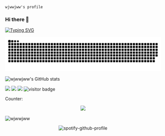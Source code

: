 `wjwwjww's profile`

### Hi there 👋
[![Typing SVG](https://readme-typing-svg.herokuapp.com?font=Bricolage+Grotesque&size=30&color=%1CB6B7&center=false&vCenter=true&width=500&duration=500&pause=2000&lines=你好👋)](https://git.io/typing-svg)
<!--
**wjwwjww/wjwwjww** is a ✨ _special_ ✨ repository because its `README.md` (this file) appears on your GitHub profile.

Here are some ideas to get you started:

- 🔭 I’m currently working on ...
- 🌱 I’m currently learning ...
- 👯 I’m looking to collaborate on ...
- 🤔 I’m looking for help with ...
- 💬 Ask me about ...
- 📫 How to reach me: ...
- 😄 Pronouns: ...
- ⚡ Fun fact: ...
-->

<picture>
  <source media="(prefers-color-scheme: dark)" srcset="https://raw.githubusercontent.com/wjwwjww/wjwwjww/output/github-contribution-grid-snake-dark.svg">
  <source media="(prefers-color-scheme: light)" srcset="https://raw.githubusercontent.com/wjwwjww/wjwwjww/output/github-contribution-grid-snake.svg">
  <img alt="github contribution grid snake animation" src="https://raw.githubusercontent.com/wjwwjww/wjwwjww/output/github-contribution-grid-snake.svg">
</picture>

![wjwwjww's GitHub stats](https://my-repository-nu-indol.vercel.app/api?username=wjwwjww&show_icons=true&itle_color=fff&bg_color=10,e96443,904e95&amp&icon_color=b362ff,2d2b55,c792ea)





<p align="center">

<a><img src="https://img.shields.io/badge/Github-FW-534499?labelColor=CB9617" ></a>
<a><img src="https://img.shields.io/badge/学习-摸鱼大王-7A15C1?labelColor=20BC88"></a>
<a><img src="https://img.shields.io/badge/考试-摆烂先锋-0D8291?labelColor=E4320F"></a>
<a><img src="https://camo.githubusercontent.com/eb1d136eb21a3e63975d60a553b345b3a296ba16e1cb0951989a9424624ceae1/68747470733a2f2f76697369746f722d62616467652e6c616f62692e6963752f62616467653f706167655f69643d776a77776a77772e776a77776a7777266c6566745f636f6c6f723d4461726b54757271756f6973652672696768745f636f6c6f723d526f79616c426c7565266c6566745f746578743d254538254145254246253230254535254145254132253230254539253837253846253230" alt="visitor badge" data-canonical-src="https://visitor-badge.laobi.icu/badge?page_id=wjwwjww.wjwwjww&amp;left_color=DarkTurquoise&amp;right_color=RoyalBlue&amp;left_text=%E8%AE%BF%20%E5%AE%A2%20%E9%87%8F%20" style="max-width: 100%;"></a>
</p>

<!-- <img src="https://visitor-badge.laobi.icu/badge?page_id=BEPb.BEPb" alt="visitors"/> 


![visitor badge](https://visitor-badge.laobi.icu/badge?page_id=wjwwjww.wjwwjww&left_color=DarkTurquoise&right_color=RoyalBlue&left_text=访%20客%20量%20) 


<img src="https://count.getloli.com/get/@wjwwjww.github.readme?theme=moebooru" alt="wjwwjww" />
<img src="https://count.getloli.com/get/@wjwwjww.github.readme?theme=moeboory-h" alt="wjwwjww" />
<img src="https://count.getloli.com/get/@wjwwjww.github.readme?theme=rule34" alt="wjwwjww" />
<img src="https://count.getloli.com/get/@wjwwjww.github.readme?theme=gelbooru" alt="wjwwjww" />
<img src="https://count.getloli.com/get/@wjwwjww.github.readme?theme=gelbooru-h" alt="wjwwjww" />


-->


Counter:
<p align="center"> 
<img src="https://profile-counter.glitch.me/wjwwjww/count.svg">  






<img 
  src="https://count.getloli.com/get/@wjwwjww.github.readme?theme=asoul" alt="wjwwjww" />

<!--
[![spotify-github-profile](https://spotify-github-profile.vercel.app/api/view?uid=312sufu4ikybtqcidesc2icwec24&cover_image=true&theme=default&show_offline=false&background_color=c12f2f&interchange=true&bar_color=53b14f&bar_color_cover=true)](https://spotify-github-profile.vercel.app/api/view?uid=312sufu4ikybtqcidesc2icwec24&redirect=true)  --->

<!--
<p align="center">
<img src="https://camo.githubusercontent.com/05ce1bf8a829071759a9d38780e2e5d111ba76b4b1eee714f9f8476c00a6b448/68747470733a2f2f73706f746966792d6769746875622d70726f66696c652e76657263656c2e6170702f6170692f766965773f7569643d3331327375667534696b79627471636964657363326963776563323426636f7665725f696d6167653d74727565267468656d653d64656661756c742673686f775f6f66666c696e653d66616c7365266261636b67726f756e645f636f6c6f723d63313266326626696e7465726368616e67653d74727565266261725f636f6c6f723d353362313466266261725f636f6c6f725f636f7665723d74727565" alt="spotify-github-profile" data-canonical-src="https://spotify-github-profile.vercel.app/api/view?uid=312sufu4ikybtqcidesc2icwec24&amp;cover_image=true&amp;theme=default&amp;show_offline=false&amp;background_color=c12f2f&amp;interchange=true&amp;bar_color=53b14f&amp;bar_color_cover=true" style="max-width: 100%;">
</p>
-->

<p align="center">
<img src="https://camo.githubusercontent.com/9d9a31cc17b1d9d8fcd6d27b252d4a204865f084684fd842aa1b900a879e2ed4/68747470733a2f2f73706f746966792d6769746875622d70726f66696c652e76657263656c2e6170702f6170692f766965773f7569643d3331327375667534696b79627471636964657363326963776563323426636f7665725f696d6167653d66616c7365267468656d653d64656661756c742673686f775f6f66666c696e653d66616c7365266261636b67726f756e645f636f6c6f723d30383032303226696e7465726368616e67653d74727565266261725f636f6c6f723d633732336232266261725f636f6c6f725f636f7665723d74727565" alt="spotify-github-profile" data-canonical-src="https://spotify-github-profile.vercel.app/api/view?uid=312sufu4ikybtqcidesc2icwec24&amp;cover_image=false&amp;theme=default&amp;show_offline=false&amp;background_color=080202&amp;interchange=true&amp;bar_color=c723b2&amp;bar_color_cover=true" style="max-width: 100%;"> </p>

<!---
[![spotify-github-profile](https://spotify-github-profile.vercel.app/api/view?uid=312sufu4ikybtqcidesc2icwec24&cover_image=false&theme=default&show_offline=false&background_color=080202&interchange=true&bar_color=c723b2&bar_color_cover=true)](https://spotify-github-profile.vercel.app/api/view?uid=312sufu4ikybtqcidesc2icwec24&redirect=true)  --->

